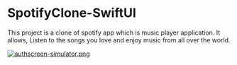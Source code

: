 # SpotifyClone-SwiftUI
This project is a clone of spotify app which is music player application. It allows, Listen to the songs you love and enjoy music from all over the world.


[![authscreen-simulator.png](https://i.postimg.cc/c1txhj1j/authscreen-simulator.png)](https://postimg.cc/V51PLKCB)
